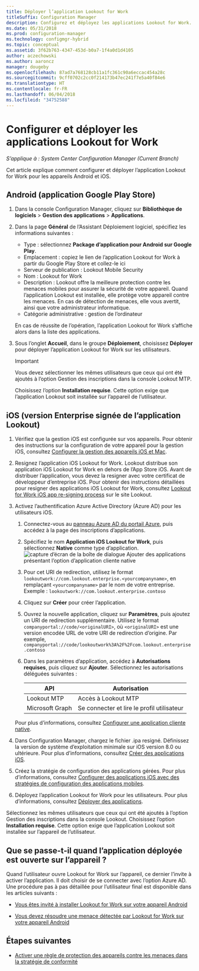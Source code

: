 ```yaml
---
title: Déployer l’application Lookout for Work
titleSuffix: Configuration Manager
description: Configurez et déployez les applications Lookout for Work.
ms.date: 05/31/2018
ms.prod: configuration-manager
ms.technology: configmgr-hybrid
ms.topic: conceptual
ms.assetid: 3f62b763-4347-453d-b0a7-1f4a0d1d4105
author: aczechowski
ms.author: aaroncz
manager: dougeby
ms.openlocfilehash: 87ad7a768128cb11a1fc361c90a6eccac454a28c
ms.sourcegitcommit: 9cff0702c2cc0f214173b47ec241f7e5a40f84e6
ms.translationtype: HT
ms.contentlocale: fr-FR
ms.lasthandoff: 06/04/2018
ms.locfileid: "34752588"
---
```

# <a name="configure-and-deploy-lookout-for-work-apps"></a>Configurer et déployer les applications Lookout for Work

*S’applique à : System Center Configuration Manager (Current Branch)*

Cet article explique comment configurer et déployer l’application Lookout for Work pour les appareils Android et iOS.



## <a name="android-google-play-store-app"></a>Android (application Google Play Store)
1.  Dans la console Configuration Manager, cliquez sur **Bibliothèque de logiciels** > **Gestion des applications** > **Applications**.  

2.  Dans la page **Général** de l’Assistant Déploiement logiciel, spécifiez les informations suivantes :  
    - Type : sélectionnez **Package d’application pour Android sur Google Play**.
    - Emplacement : copiez le lien de l’application Lookout for Work à partir du Google Play Store et collez-le ici
    - Serveur de publication : Lookout Mobile Security
    - Nom : Lookout for Work
    - Description : Lookout offre la meilleure protection contre les menaces mobiles pour assurer la sécurité de votre appareil. Quand l’application Lookout est installée, elle protège votre appareil contre les menaces. En cas de détection de menaces, elle vous avertit, ainsi que votre administrateur informatique.
    - Catégorie administrative : gestion de l’ordinateur  

    En cas de réussite de l’opération, l’application Lookout for Work s’affiche alors dans la liste des applications.  

3.  Sous l’onglet **Accueil**, dans le groupe **Déploiement**, choisissez **Déployer** pour déployer l’application Lookout for Work sur les utilisateurs.   
    >[!IMPORTANT]  
    >Vous devez sélectionner les mêmes utilisateurs que ceux qui ont été ajoutés à l’option Gestion des inscriptions dans la console Lookout MTP.  

    Choisissez l’option **Installation requise**. Cette option exige que l’application Lookout soit installée sur l’appareil de l’utilisateur.  



## <a name="ios-enterprise-signed-version-of-lookout-app"></a>iOS (version Enterprise signée de l’application Lookout)

1. Vérifiez que la gestion iOS est configurée sur vos appareils. Pour obtenir des instructions sur la configuration de votre appareil pour la gestion iOS, consultez [Configurer la gestion des appareils iOS et Mac](/sccm/mdm/deploy-use/enroll-hybrid-ios-mac).  

2. Resignez l’application iOS Lookout for Work. Lookout distribue son application iOS Lookout for Work en dehors de l’App Store iOS. Avant de distribuer l’application, vous devez la resigner avec votre certificat de développeur d’entreprise iOS. Pour obtenir des instructions détaillées pour resigner des applications iOS Lookout for Work, consultez [Lookout for Work iOS app re-signing process](https://personal.support.lookout.com/hc/articles/114094038714) sur le site Lookout.  

3. Activez l’authentification Azure Active Directory (Azure AD) pour les utilisateurs iOS.
   1.  Connectez-vous au [panneau Azure AD du portail Azure](https://portal.azure.com/#blade/Microsoft_AAD_IAM/ActiveDirectoryMenuBlade/Overview), puis accédez à la page des inscriptions d’applications.  
   2.  Spécifiez le nom **Application iOS Lookout for Work**, puis sélectionnez **Native** comme type d’application.  
  ![capture d’écran de la boîte de dialogue Ajouter des applications présentant l’option d’application cliente native](media/aad-add-app-reg.png)

   3.  Pour cet URI de redirection, utilisez le format `lookoutwork://com.lookout.enterprise.<yourcompanyname>`, en remplaçant `<yourcompanyname>` par le nom de votre entreprise. Exemple : `lookoutwork://com.lookout.enterprise.contoso`
   4. Cliquez sur **Créer** pour créer l’application. 
   5.  Ouvrez la nouvelle application, cliquez sur **Paramètres**, puis ajoutez un URI de redirection supplémentaire. Utilisez le format `companyportal://code/<originalURI>`, où `<originalURI>` est une version encodée URL de votre URI de redirection d’origine. Par exemple, `companyportal://code/lookoutwork%3A%2F%2Fcom.lookout.enterprise.contoso`
   6.  Dans les paramètres d’application, accédez à **Autorisations requises**, puis cliquez sur **Ajouter**. Sélectionnez les autorisations déléguées suivantes :  

       | API  | Autorisation  |
       |---------|---------|
       | Lookout MTP     | Accès à Lookout MTP         |
       | Microsoft Graph     | Se connecter et lire le profil utilisateur        |  

   Pour plus d’informations, consultez [Configurer une application cliente native](/azure/app-service/app-service-mobile-how-to-configure-active-directory-authentication#optional-configure-a-native-client-application).  


4. Dans Configuration Manager, chargez le fichier .ipa resigné. Définissez la version de système d’exploitation minimale sur iOS version 8.0 ou ultérieure. Pour plus d’informations, consultez [Créer des applications iOS](/sccm/apps/get-started/creating-ios-applications).   


5. Créez la stratégie de configuration des applications gérées. Pour plus d’informations, consultez [Configurer des applications iOS avec des stratégies de configuration des applications mobiles](/sccm/apps/deploy-use/configure-ios-apps-with-app-configuration-policies).  


6. Déployez l’application Lookout for Work pour les utilisateurs. Pour plus d’informations, consultez [Déployer des applications](/sccm/apps/deploy-use/deploy-applications).  

  Sélectionnez les mêmes utilisateurs que ceux qui ont été ajoutés à l’option Gestion des inscriptions dans la console Lookout. Choisissez l’option **Installation requise**. Cette option exige que l’application Lookout soit installée sur l’appareil de l’utilisateur.



## <a name="what-happens-when-the-deployed-app-is-opened-on-the-device"></a>Que se passe-t-il quand l’application déployée est ouverte sur l’appareil ?

Quand l’utilisateur ouvre Lookout for Work sur l’appareil, ce dernier l’invite à activer l’application. Il doit choisir de se connecter avec l’option Azure AD. Une procédure pas à pas détaillée pour l’utilisateur final est disponible dans les articles suivants :

- [Vous êtes invité à installer Lookout for Work sur votre appareil Android](/intune-user-help/you-are-prompted-to-install-lookout-for-work-android)

- [Vous devez résoudre une menace détectée par Lookout for Work sur votre appareil Android](/intune-user-help/you-need-to-resolve-a-threat-found-by-lookout-for-work-android)



## <a name="next-steps"></a>Étapes suivantes
- [Activer une règle de protection des appareils contre les menaces dans la stratégie de conformité](enable-device-threat-protection-rule-compliance-policy.md)
